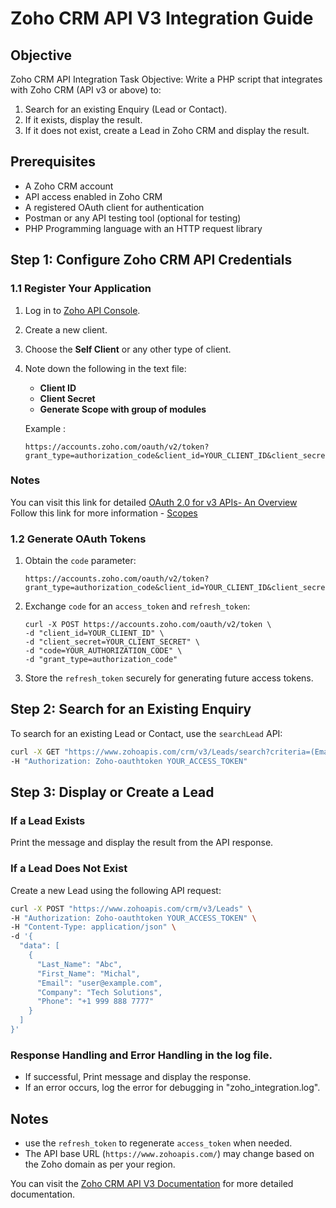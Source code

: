 # Zoho CRM API V3 Integration Guide

## Objective
Zoho CRM API Integration Task
Objective:
Write a PHP script that integrates with Zoho CRM (API v3 or above) to:
1. Search for an existing Enquiry (Lead or Contact).
2. If it exists, display the result.
3. If it does not exist, create a Lead in Zoho CRM and display the result.

## Prerequisites
- A Zoho CRM account
- API access enabled in Zoho CRM
- A registered OAuth client for authentication
- Postman or any API testing tool (optional for testing)
- PHP Programming language with an HTTP request library

## Step 1: Configure Zoho CRM API Credentials
### 1.1 Register Your Application
1. Log in to [Zoho API Console](https://api-console.zoho.com/).
2. Create a new client.
3. Choose the **Self Client** or any other type of client.
4. Note down the following in the text file:
   - **Client ID**
   - **Client Secret**
   - **Generate Scope with group of modules** 
   
   Example : 
   ```
   https://accounts.zoho.com/oauth/v2/token?grant_type=authorization_code&client_id=YOUR_CLIENT_ID&client_secret=YOUR_CLIENT_SECRET&code=YOUR_AUTHORIZATION_CODE
   ```
### Notes
You can visit this link for detailed [OAuth 2.0 for v3 APIs- An Overview](https://www.zoho.com/crm/developer/docs/api/v3/oauth-overview.html) 
Follow this link for more information - [Scopes](https://www.zoho.com/crm/developer/docs/api/v3/scopes.html)
   

### 1.2 Generate OAuth Tokens
1. Obtain the `code` parameter:
   ```
   https://accounts.zoho.com/oauth/v2/token?grant_type=authorization_code&client_id=YOUR_CLIENT_ID&client_secret=YOUR_CLIENT_SECRET&code=YOUR_AUTHORIZATION_CODE
   ```
2. Exchange `code` for an `access_token` and `refresh_token`:
   ```
   curl -X POST https://accounts.zoho.com/oauth/v2/token \
   -d "client_id=YOUR_CLIENT_ID" \
   -d "client_secret=YOUR_CLIENT_SECRET" \
   -d "code=YOUR_AUTHORIZATION_CODE" \
   -d "grant_type=authorization_code"
   ```
3. Store the `refresh_token` securely for generating future access tokens.

## Step 2: Search for an Existing Enquiry
To search for an existing Lead or Contact, use the `searchLead` API:
```bash
curl -X GET "https://www.zohoapis.com/crm/v3/Leads/search?criteria=(Email:equals:'user@example.com')" \
-H "Authorization: Zoho-oauthtoken YOUR_ACCESS_TOKEN"
```

## Step 3: Display or Create a Lead
### If a Lead Exists
Print the message and display the result from the API response.

### If a Lead Does Not Exist
Create a new Lead using the following API request:
```bash
curl -X POST "https://www.zohoapis.com/crm/v3/Leads" \
-H "Authorization: Zoho-oauthtoken YOUR_ACCESS_TOKEN" \
-H "Content-Type: application/json" \
-d '{
  "data": [
    {
      "Last_Name": "Abc",
      "First_Name": "Michal",
      "Email": "user@example.com",
      "Company": "Tech Solutions",
	  "Phone": "+1 999 888 7777"
    }
  ]
}'
```
### Response Handling and Error Handling in the log file.
- If successful, Print message and display the response.
- If an error occurs, log the error for debugging in "zoho_integration.log".

## Notes
- use the `refresh_token` to regenerate `access_token` when needed.
- The API base URL (`https://www.zohoapis.com/`) may change based on the Zoho domain as per your region.

You can visit the [Zoho CRM API V3 Documentation](https://www.zoho.com/crm/developer/docs/api/v3/) for more detailed documentation. 
